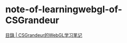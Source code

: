 # note-of-learningwebgl-of-CSGrandeur

[目錄 | CSGrandeur的WebGL学习笔记](http://htmlpreview.github.io/?https://github.com/CHENJIAMIAN/note-of-learningwebgl-of-CSGrandeur/blob/master/index.html)
